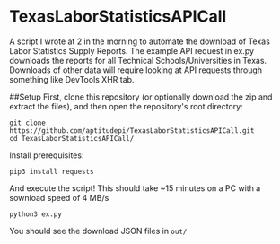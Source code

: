 # TexasLaborStatisticsAPICall
A script I wrote at 2 in the morning to automate the download of Texas Labor Statistics Supply Reports. 
The example API request in ex.py downloads the reports for all Technical Schools/Universities in Texas. 
Downloads of other data will require looking at API requests through something like DevTools XHR tab.

##Setup
First, clone this repository (or optionally download the zip and extract the files), and then open the repository's root directory:
```shell
git clone https://github.com/aptitudepi/TexasLaborStatisticsAPICall.git
cd TexasLaborStatisticsAPICall/
```
Install prerequisites:
```shell
pip3 install requests
```
And execute the script! This should take ~15 minutes on a PC with a sownload speed of 4 MB/s
```shell
python3 ex.py
```
You should see the download JSON files in ```out/```
